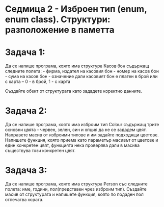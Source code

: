 # Седмица 2 - Изброен тип (enum, enum class). Структури: разположение в паметта

Задача 1:
=
Да се напише програма, която има структура Касов бон съдържащ следните полета:
    - фирма, издател на касовия бон
    - номер на касов бон
    - сума на касов бон
    - означение дали касовият бон е платен в брой или с карта – 0 - в брой, 1 - с карта

Създайте обект от структурата като зададете коректно данните.

Задача 2:
=
Да се напише програма, която има изброим тип Colour съдържащ трите основни цвята - червен, зелен, син и опция да не се зададем цвят. Направете масив от изброими типове и им задайте подходящи цветове. Напишете функция, която приема като параметър масивът от цветове и един конкретен цвят, функцията нека проверява дали в масива съществува този конкретен цвят.

Задача 3:
=
Да се напише програма, която има структура Person със следните полета: име, години, пол(представен чрез изброим тип). 
Създайте масив от структурата и напишете функция, която по подаден пол отпечатва хората.
